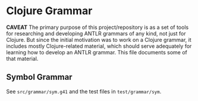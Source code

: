 # Clojure Grammar

**CAVEAT** The primary purpose of this project/repository is as a set
  of tools for researching and developing ANTLR grammars of any kind,
  not just for Clojure.  But since the initial motivation was to work
  on a Clojure grammar, it includes mostly Clojure-related material,
  which should serve adequately for learning how to develop an ANTLR
  grammar.  This file documents some of that material.

## Symbol Grammar

See `src/grammar/sym.g41` and the test files in `test/grammar/sym`.


